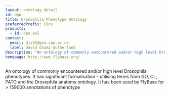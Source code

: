 ```yaml
---
layout: ontology_detail
id: dpo
title: Drosophila Phenotype Ontology
preferredPrefix: FBcv
products: 
  - id: dpo.owl
contact: 
  email: djs93@gen.cam.ac.uk
  label: David Osumi-Sutherland
description: "An ontology of commonly encountered and/or high level Drosophila phenotypes."
homepage: http://www.flybase.org/
---
```


An ontology of commonly encountered and/or high level Drosophila phenotypes.  It has significant formalisation - utilising terms from GO, CL, PATO and the Drosophila anatomy ontology.  It has been used by FlyBase for > 159000 annotations of phenotype
